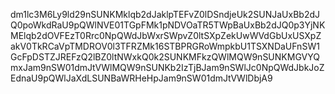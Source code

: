 dm1lc3M6Ly9ld29nSUNKMklqb2dJaklpTEFvZ0lDSndjeUk2SUNJaUxBb2dJQ0poWkdRaU9pQWlNVE01TGpFMk1pNDVOaTR5TWpBaUxBb2dJQ0p3YjNKMElqb2dOVFEzT0Rrc0NpQWdJbWxrSWpvZ0ltSXpZekUwWVdGbUxUSXpZakV0TkRCaVpTMDROV0l3TFRZMk16STBPRGRoWmpkbU1TSXNDaUFnSW1GcFpDSTZJREFzQ2lBZ0ltNWxkQ0k2SUNKMFkzQWlMQW9nSUNKMGVYQmxJam9nSW01dmJtVWlMQW9nSUNKb2IzTjBJam9nSWlJc0NpQWdJbkJoZEdnaU9pQWlJaXdLSUNBaWRHeHpJam9nSW01dmJtVWlDbjA9

